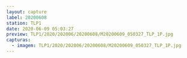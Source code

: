 ```yaml
---
layout: capture
label: 20200608
station: TLP1
date: 2020-06-09 05:03:27
preview: TLP1/2020/202006/20200608/M20200609_050327_TLP_1P.jpg
capturas:
  - imagem: TLP1/2020/202006/20200608/M20200609_050327_TLP_1P.jpg
---
```

